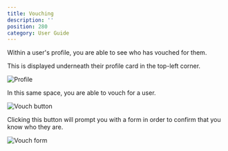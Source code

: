 ```yaml
---
title: Vouching
description: ''
position: 280
category: User Guide
---
```


Within a user's profile, you are able to see who has vouched for them.

This is displayed underneath their profile card in the top-left corner.

![Profile](/img/profile.png)

In this same space, you are able to vouch for a user. 

![Vouch button](/img/profile-vouch.png)

Clicking this button will prompt you with a form in order to confirm that you know who they are.

![Vouch form](/img/vouch-form.png)
